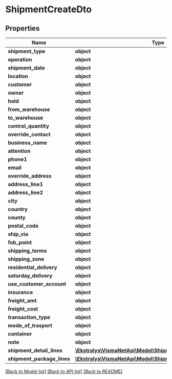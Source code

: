 # ShipmentCreateDto

## Properties
Name | Type | Description | Notes
------------ | ------------- | ------------- | -------------
**shipment_type** | **object** |  | [optional] 
**operation** | **object** |  | [optional] 
**shipment_date** | **object** |  | [optional] 
**location** | **object** |  | [optional] 
**customer** | **object** |  | [optional] 
**owner** | **object** |  | [optional] 
**hold** | **object** |  | [optional] 
**from_warehouse** | **object** |  | [optional] 
**to_warehouse** | **object** |  | [optional] 
**control_quantity** | **object** |  | [optional] 
**override_contact** | **object** |  | [optional] 
**business_name** | **object** |  | [optional] 
**attention** | **object** |  | [optional] 
**phone1** | **object** |  | [optional] 
**email** | **object** |  | [optional] 
**override_address** | **object** |  | [optional] 
**address_line1** | **object** |  | [optional] 
**address_line2** | **object** |  | [optional] 
**city** | **object** |  | [optional] 
**country** | **object** |  | [optional] 
**county** | **object** |  | [optional] 
**postal_code** | **object** |  | [optional] 
**ship_via** | **object** |  | [optional] 
**fob_point** | **object** |  | [optional] 
**shipping_terms** | **object** |  | [optional] 
**shipping_zone** | **object** |  | [optional] 
**residential_delivery** | **object** |  | [optional] 
**saturday_delivery** | **object** |  | [optional] 
**use_customer_account** | **object** |  | [optional] 
**insurance** | **object** |  | [optional] 
**freight_amt** | **object** |  | [optional] 
**freight_cost** | **object** |  | [optional] 
**transaction_type** | **object** |  | [optional] 
**mode_of_trasport** | **object** |  | [optional] 
**container** | **object** |  | [optional] 
**note** | **object** |  | [optional] 
**shipment_detail_lines** | [**\Ekstralys\VismaNetApi\Model\ShipmentDetailLineUpdateDto[]**](ShipmentDetailLineUpdateDto.md) |  | [optional] 
**shipment_package_lines** | [**\Ekstralys\VismaNetApi\Model\ShipmentPackageLineUpdateDto[]**](ShipmentPackageLineUpdateDto.md) |  | [optional] 

[[Back to Model list]](../README.md#documentation-for-models) [[Back to API list]](../README.md#documentation-for-api-endpoints) [[Back to README]](../README.md)


